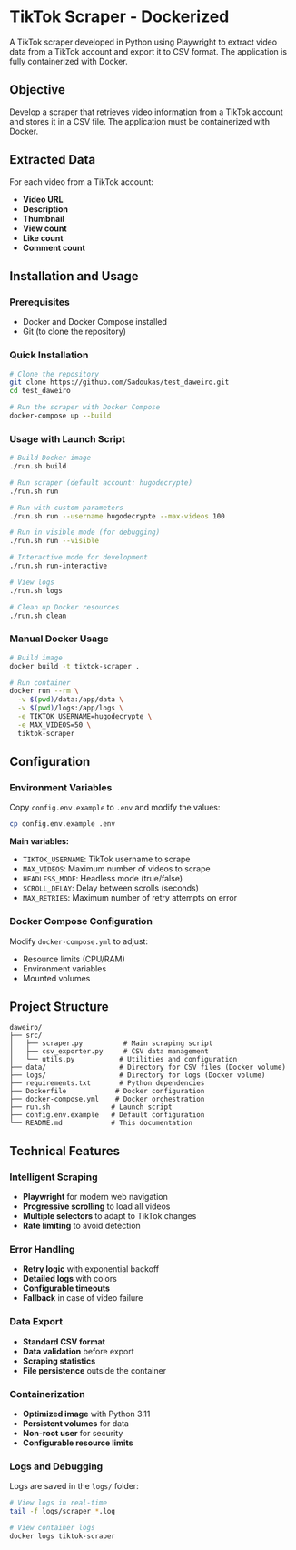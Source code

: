 # TikTok Scraper - Dockerized

A TikTok scraper developed in Python using Playwright to extract video data from a TikTok account and export it to CSV format. The application is fully containerized with Docker.

## Objective

Develop a scraper that retrieves video information from a TikTok account and stores it in a CSV file. The application must be containerized with Docker.

## Extracted Data

For each video from a TikTok account:
- **Video URL**
- **Description**
- **Thumbnail**
- **View count**
- **Like count**
- **Comment count**

## Installation and Usage

### Prerequisites

- Docker and Docker Compose installed
- Git (to clone the repository)

### Quick Installation

```bash
# Clone the repository
git clone https://github.com/Sadoukas/test_daweiro.git
cd test_daweiro

# Run the scraper with Docker Compose
docker-compose up --build
```

### Usage with Launch Script

```bash
# Build Docker image
./run.sh build

# Run scraper (default account: hugodecrypte)
./run.sh run

# Run with custom parameters
./run.sh run --username hugodecrypte --max-videos 100

# Run in visible mode (for debugging)
./run.sh run --visible

# Interactive mode for development
./run.sh run-interactive

# View logs
./run.sh logs

# Clean up Docker resources
./run.sh clean
```

### Manual Docker Usage

```bash
# Build image
docker build -t tiktok-scraper .

# Run container
docker run --rm \
  -v $(pwd)/data:/app/data \
  -v $(pwd)/logs:/app/logs \
  -e TIKTOK_USERNAME=hugodecrypte \
  -e MAX_VIDEOS=50 \
  tiktok-scraper
```

## Configuration

### Environment Variables

Copy `config.env.example` to `.env` and modify the values:

```bash
cp config.env.example .env
```

**Main variables:**
- `TIKTOK_USERNAME`: TikTok username to scrape
- `MAX_VIDEOS`: Maximum number of videos to scrape
- `HEADLESS_MODE`: Headless mode (true/false)
- `SCROLL_DELAY`: Delay between scrolls (seconds)
- `MAX_RETRIES`: Maximum number of retry attempts on error

### Docker Compose Configuration

Modify `docker-compose.yml` to adjust:
- Resource limits (CPU/RAM)
- Environment variables
- Mounted volumes

## Project Structure

```
daweiro/
├── src/
│   ├── scraper.py          # Main scraping script
│   ├── csv_exporter.py     # CSV data management
│   └── utils.py           # Utilities and configuration
├── data/                  # Directory for CSV files (Docker volume)
├── logs/                  # Directory for logs (Docker volume)
├── requirements.txt       # Python dependencies
├── Dockerfile            # Docker configuration
├── docker-compose.yml    # Docker orchestration
├── run.sh               # Launch script
├── config.env.example   # Default configuration
└── README.md            # This documentation
```

## Technical Features

### Intelligent Scraping
- **Playwright** for modern web navigation
- **Progressive scrolling** to load all videos
- **Multiple selectors** to adapt to TikTok changes
- **Rate limiting** to avoid detection

### Error Handling
- **Retry logic** with exponential backoff
- **Detailed logs** with colors
- **Configurable timeouts**
- **Fallback** in case of video failure

### Data Export
- **Standard CSV format**
- **Data validation** before export
- **Scraping statistics**
- **File persistence** outside the container

### Containerization
- **Optimized image** with Python 3.11
- **Persistent volumes** for data
- **Non-root user** for security
- **Configurable resource limits**

### Logs and Debugging

Logs are saved in the `logs/` folder:
```bash
# View logs in real-time
tail -f logs/scraper_*.log

# View container logs
docker logs tiktok-scraper
```
